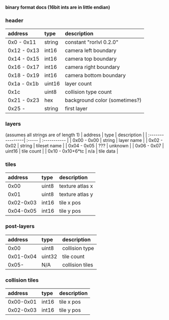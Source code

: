#### binary format docs (16bit ints are in little endian)

### header
| address     | type   | description                   |
| :---------- | :----- | :---------------------------- |
| 0x0  - 0x11 | string | constant "rorlvl 0.2.0"       |
| 0x12 - 0x13 | int16  | camera left boundary          |
| 0x14 - 0x15 | int16  | camera top boundary           |
| 0x16 - 0x17 | int16  | camera right boundary         |
| 0x18 - 0x19 | int16  | camera bottom boundary        |
| 0x1a - 0x1b | uint16 | layer count                   |
| 0x1c        | uint8  | collision type count          |
| 0x21 - 0x23 | hex    | background color (sometimes?) |
| 0x25 -      | string | first layer                   |

### layers
(assumes all strings are of length 1)
| address          | type   | description  |
| :----------------| :----- | :----------- |
| 0x00 - 0x00      | string | layer name   |
| 0x02 - 0x02      | string | tileset name |
| 0x04 - 0x05      | ???    | unknown      |
| 0x06 - 0x07      | uint16 | tile count   |
| 0x10 - 0x10+6*tc | n/a    | tile data    |

### tiles
| address   | type  | description     |
| :-------- | :---- | :-------------- |
| 0x00      | uint8 | texture atlas x |
| 0x01      | uint8 | texture atlas y |
| 0x02-0x03 | int16 | tile x pos      |
| 0x04-0x05 | int16 | tile y pos      |

### post-layers
| address   | type   | description     |
| :-------- | :----- | :-------------- |
| 0x00      | uint8  | collision type  |
| 0x01-0x04 | uint32 | tile count      |
| 0x05-     | N/A    | collision tiles |

### collision tiles
| address   | type  | description |
| :-------- | :---- | :---------- |
| 0x00-0x01 | int16 | tile x pos  |
| 0x02-0x03 | int16 | tile y pos  |
